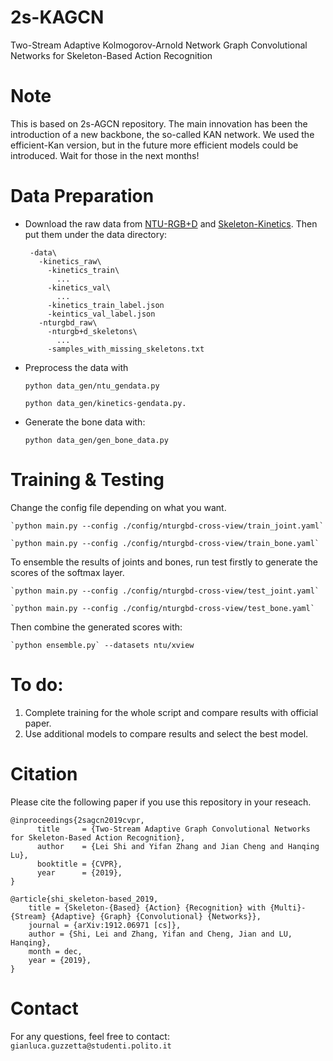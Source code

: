 # 2s-KAGCN
Two-Stream Adaptive Kolmogorov-Arnold Network Graph Convolutional Networks for Skeleton-Based Action Recognition

# Note

This is based on 2s-AGCN repository. The main innovation has been the introduction of a new backbone, the so-called KAN network. We used the efficient-Kan version, but in the future more efficient models could be introduced. Wait for those in the next months!

# Data Preparation

 - Download the raw data from [NTU-RGB+D](https://github.com/shahroudy/NTURGB-D) and [Skeleton-Kinetics](https://github.com/yysijie/st-gcn). Then put them under the data directory:
 
        -data\  
          -kinetics_raw\  
            -kinetics_train\
              ...
            -kinetics_val\
              ...
            -kinetics_train_label.json
            -keintics_val_label.json
          -nturgbd_raw\  
            -nturgb+d_skeletons\
              ...
            -samples_with_missing_skeletons.txt
            

[https://github.com/shahroudy/NTURGB-D]: NTU-RGB+D
[https://github.com/yysijie/st-gcn]: Skeleton-Kinetics

 - Preprocess the data with
  
    `python data_gen/ntu_gendata.py`
    
    `python data_gen/kinetics-gendata.py.`

 - Generate the bone data with: 
    
    `python data_gen/gen_bone_data.py`
     
# Training & Testing

Change the config file depending on what you want.


    `python main.py --config ./config/nturgbd-cross-view/train_joint.yaml`

    `python main.py --config ./config/nturgbd-cross-view/train_bone.yaml`
To ensemble the results of joints and bones, run test firstly to generate the scores of the softmax layer. 

    `python main.py --config ./config/nturgbd-cross-view/test_joint.yaml`

    `python main.py --config ./config/nturgbd-cross-view/test_bone.yaml`

Then combine the generated scores with: 

    `python ensemble.py` --datasets ntu/xview

# To do: 
1. Complete training for the whole script and compare results with official paper.
2. Use additional models to compare results and select the best model. 
     
# Citation
Please cite the following paper if you use this repository in your reseach.

    @inproceedings{2sagcn2019cvpr,  
          title     = {Two-Stream Adaptive Graph Convolutional Networks for Skeleton-Based Action Recognition},  
          author    = {Lei Shi and Yifan Zhang and Jian Cheng and Hanqing Lu},  
          booktitle = {CVPR},  
          year      = {2019},  
    }
    
    @article{shi_skeleton-based_2019,
        title = {Skeleton-{Based} {Action} {Recognition} with {Multi}-{Stream} {Adaptive} {Graph} {Convolutional} {Networks}},
        journal = {arXiv:1912.06971 [cs]},
        author = {Shi, Lei and Zhang, Yifan and Cheng, Jian and LU, Hanqing},
        month = dec,
        year = {2019},
	}
# Contact
For any questions, feel free to contact: `gianluca.guzzetta@studenti.polito.it`
